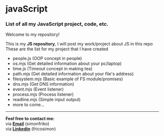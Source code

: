 
# javaScript  

### List of all my JavaScript project, code, etc.  

Welcome to my repository!  

This is my **JS repository**, I will post my work/project about JS in this repo  
These are the list for my project that I have created  
- people.js (OOP concept in people)
- os.mjs (Get detailed information about your pc/laptop)
- time.js (Timeout concept in making tea)
- path.mjs (Get detailed information about your file's address)
- filesystem.mjs (Basic example of FS module/promises)
- dns.mjs (Get DNS information)
- event.mjs (Event listener)
- process.mjs (Process listener)
- readline.mjs (Simple input output)
- more to come...

---  

**Feel free to contact me:**    
via **[Email](simonfriko@gmail.com)** (simonfriko)  
via **[Linkedin](https://www.linkedin.com/in/fricosimon/)** (fricosimon)  
